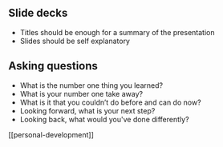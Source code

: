 ## Slide decks
- Titles should be enough for a summary of the presentation
- Slides should be self explanatory

## Asking questions
- What is the number one thing you learned?
- What is your number one take away? 
- What is it that you couldn’t do before and can do now?
- Looking forward, what is your next step?
- Looking back, what would you've done differently?

[[personal-development]]